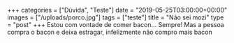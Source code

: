 +++
categories = ["Dúvida", "Teste"]
date = "2019-05-25T03:00:00+00:00"
images = ["/uploads/porco.jpg"]
tags = ["teste"]
title = "Não sei mozi"
type = "post"
+++
Estou com vontade de comer bacon... Sempre! Mas a pessoa compra o bacon e deixa estragar, infelizmente não compro mais bacon